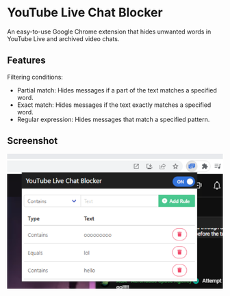 # YouTube Live Chat Blocker

An easy-to-use Google Chrome extension that hides unwanted words in YouTube Live and archived video chats.

## Features

Filtering conditions:

- Partial match: Hides messages if a part of the text matches a specified word.
- Exact match: Hides messages if the text exactly matches a specified word.
- Regular expression: Hides messages that match a specified pattern.

## Screenshot

![](assets/screenshot1.png)
